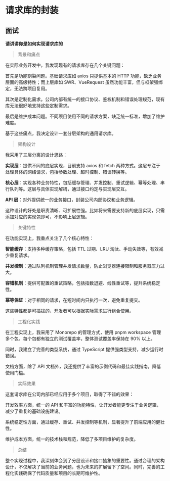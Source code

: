 # 请求库的封装

## 面试

**请讲讲你是如何实现请求库的**

> 背景和痛点

在实际业务开发中，我发现现有的请求库存在几个关键问题：

首先是功能割裂问题。基础请求库如 axios 只提供基本的 HTTP 功能，缺乏业务层面的高级特性；而上层库如 SWR、VueRequest 虽然功能丰富，但与框架强绑定，无法跨项目复用。

其次是定制化需求。公司内部有统一的接口协议、鉴权机制和错误处理规范，现有库无法很好地支持这些定制需求。

最后是维护成本问题。不同项目使用不同的请求方案，缺乏统一标准，增加了维护难度。

基于这些痛点，我决定设计一套分层架构的通用请求库。

> 架构设计

我采用了三层分离的设计思路：

**实现层**：提供不同的底层实现，目前支持 axios 和 fetch 两种方式。这层专注于处理具体的网络请求，包括参数处理、超时控制、错误转换等。

**核心层**：实现各种业务特性，包括缓存管理、并发控制、重试逻辑、幂等处理、串行队列等。这层与具体实现解耦，通过接口约定与实现层交互。

**API 层**：对外提供统一的业务接口，封装公司内部协议和业务逻辑。

这种设计的好处是职责清晰、可扩展性强。比如将来需要支持新的底层实现，只需添加对应的实现包即可，不影响上层逻辑。

> 关键特性

在功能实现上，我重点关注了几个核心特性：

**智能缓存**：支持多种缓存策略，包括 TTL 过期、LRU 淘汰、手动失效等，有效减少重复请求。

**并发控制**：通过队列机制管理并发请求数量，防止浏览器连接限制和服务器压力过大。

**容错机制**：提供可配置的重试策略，包括指数退避、线性重试等，提升系统稳定性。

**幂等保证**：对于相同的请求，在短时间内只执行一次，避免重复提交。

这些特性都是可插拔的，开发者可以根据实际需求进行组合使用。

> 工程化实践

在工程实现上，我采用了 Monorepo 的管理方式，使用 pnpm workspace 管理多个包。每个包都有独立的测试覆盖率，整体测试覆盖率保持在 90% 以上。

同时，我建立了完善的类型系统，通过 TypeScript 提供强类型支持，减少运行时错误。

文档方面，除了 API 文档外，我还提供了丰富的示例代码和最佳实践指南，降低使用门槛。

> 实际效果

这套请求库在公司内部已经应用于多个项目，取得了不错的效果：

开发效率方面，统一的 API 和丰富的功能特性，让开发者能更专注于业务逻辑，减少了重复的基础设施建设。

系统稳定性方面，通过缓存、重试、并发控制等机制，显著提升了前端应用的健壮性。

维护成本方面，统一的技术栈和规范，降低了多项目维护的复杂度。

> 总结

整个实现过程中，我深刻体会到了分层设计和接口抽象的重要性。通过合理的架构设计，不仅解决了当前的业务问题，也为未来的扩展留下了空间。同时，完善的工程化实践确保了代码质量和项目的长期可维护性。
